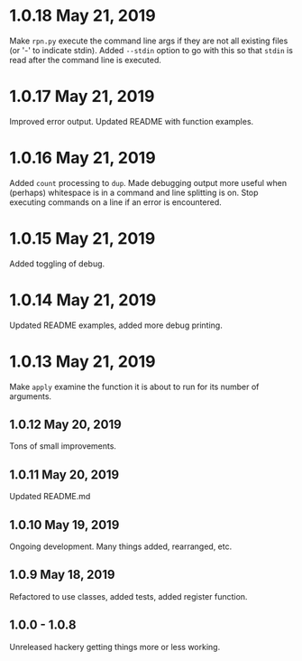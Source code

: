 # 1.0.18 May 21, 2019

Make `rpn.py` execute the command line args if they are not all existing
files (or '-' to indicate stdin).  Added `--stdin` option to go with this
so that `stdin` is read after the command line is executed.

# 1.0.17 May 21, 2019

Improved error output. Updated README with function examples.

# 1.0.16 May 21, 2019

Added `count` processing to `dup`. Made debugging output more useful when
(perhaps) whitespace is in a command and line splitting is on. Stop
executing commands on a line if an error is encountered.

# 1.0.15 May 21, 2019

Added toggling of debug.

# 1.0.14 May 21, 2019

Updated README examples, added more debug printing.

# 1.0.13 May 21, 2019

Make `apply` examine the function it is about to run for its number of
arguments.

## 1.0.12 May 20, 2019

Tons of small improvements.

## 1.0.11 May 20, 2019

Updated README.md

## 1.0.10 May 19, 2019

Ongoing development. Many things added, rearranged, etc.

## 1.0.9 May 18, 2019

Refactored to use classes, added tests, added register function.

## 1.0.0 - 1.0.8

Unreleased hackery getting things more or less working.
